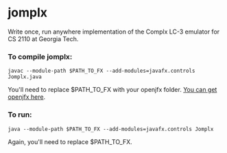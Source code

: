 # jomplx
Write once, run anywhere implementation of the Complx LC-3 emulator for CS 2110 at Georgia Tech.

### To compile jomplx:
`javac --module-path $PATH_TO_FX --add-modules=javafx.controls Jomplx.java`

You'll need to replace $PATH_TO_FX with your openjfx folder. [You can get openjfx here](https://gluonhq.com/products/javafx/).


### To run:
`java --module-path $PATH_TO_FX --add-modules=javafx.controls Jomplx`

Again, you'll need to replace $PATH_TO_FX.